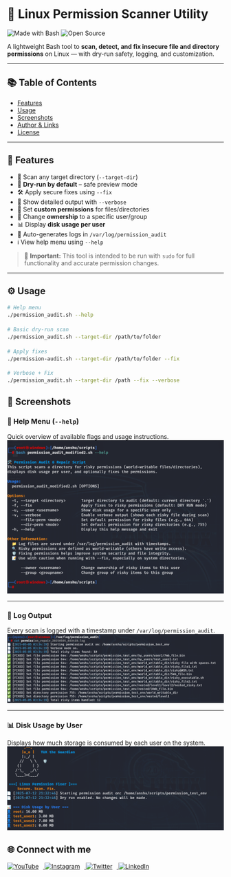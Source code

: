 # 🔐 Linux Permission Scanner Utility

![Made with Bash](https://img.shields.io/badge/Made%20with-Bash-1f425f.svg)
![Open Source](https://badgen.net/badge/license/MIT/green)

A lightweight Bash tool to **scan, detect, and fix insecure file and directory permissions** on Linux — with dry-run safety, logging, and customization.

---

## 📚 Table of Contents
- [Features](#-features)
- [Usage](#-usage)
- [Screenshots](#-screenshots)
- [Author & Links](#-author--links)
- [License](#-license)

---

## 🚀 Features

- 📁 Scan any target directory (`--target-dir`)
- 🧪 **Dry-run by default** – safe preview mode
- 🛠️ Apply secure fixes using `--fix`
- 📢 Show detailed output with `--verbose`
- 🔧 Set **custom permissions** for files/directories
- 👥 Change **ownership** to a specific user/group
- 📊 Display **disk usage per user**
- 🧾 Auto-generates logs in `/var/log/permission_audit`
- ℹ️ View help menu using `--help`

> 🔐 **Important:** This tool is intended to be run with `sudo` for full functionality and accurate permission changes.

---

## ⚙️ Usage

```bash
# Help menu
./permission_audit.sh --help

# Basic dry-run scan
./permission_audit.sh --target-dir /path/to/folder

# Apply fixes
./permission-audit.sh --target-dir /path/to/folder --fix

# Verbose + Fix
./permission_audit.sh --target-dir /path --fix --verbose

```

## 📸 Screenshots

### 🧾 Help Menu (`--help`)
Quick overview of available flags and usage instructions.
![Help Menu](assets/help.png)

---

### 📁 Log Output
Every scan is logged with a timestamp under `/var/log/permission_audit`.
![Log File](assets/log.png)

---

### 📊 Disk Usage by User
Displays how much storage is consumed by each user on the system.
![Disk Usage](assets/diskusage.png)



## 🌐 Connect with me

<a href="https://www.youtube.com/@HackWithDD" target="_blank">
  <img src="https://cdn.jsdelivr.net/npm/simple-icons@v9/icons/youtube.svg" alt="YouTube" width="30" style="margin-right: 10px;" />
</a>
<a href="https://www.instagram.com/i.diptanshu/" target="_blank">
  <img src="https://cdn.jsdelivr.net/npm/simple-icons@v9/icons/instagram.svg" alt="Instagram" width="30" style="margin-right: 10px;" />
</a>
<a href="https://x.com/DhawanDiptanshu" target="_blank">
  <img src="https://cdn.jsdelivr.net/npm/simple-icons@v9/icons/twitter.svg" alt="Twitter" width="30" style="margin-right: 10px;" />
</a>
<a href="https://linkedin.com/in/diptanshudhawan" target="_blank">
  <img src="https://cdn.jsdelivr.net/npm/simple-icons@v9/icons/linkedin.svg" alt="LinkedIn" width="30" />
</a>




